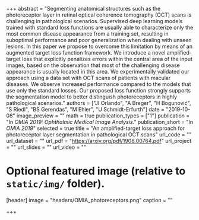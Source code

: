 +++
abstract = "Segmenting anatomical structures such as the photoreceptor layer in retinal optical coherence tomography (OCT) scans is challenging in pathological scenarios. Supervised deep learning models trained with standard loss functions are usually able to characterize only the most common disease appearance from a training set, resulting in suboptimal performance and poor generalization when dealing with unseen lesions. In this paper we propose to overcome this limitation by means of an augmented target loss function framework. We introduce a novel amplified-target loss that explicitly penalizes errors within the central area of the input images, based on the observation that most of the challenging disease appearance is usually located in this area. We experimentally validated our approach using a data set with OCT scans of patients with macular diseases. We observe increased performance compared to the models that use only the standard losses. Our proposed loss function strongly supports the segmentation model to better distinguish photoreceptors in highly pathological scenarios."
authors = ["JI Orlando", "A Breger", "H Bogunović", "S Riedl", "BS Gerendas", "M Ehler", "U Schmidt-Erfurth"]
date = "2019-10-08"
image_preview = ""
math = true
publication_types = ["1"]
publication = "In *OMIA 2019: Ophthalmic Medical Image Analysis*."
publication_short = "In *OMIA 2019*"
selected = true
title = "An amplified-target loss approach for photoreceptor layer segmentation in pathological OCT scans"
url_code = ""
url_dataset = ""
url_pdf = "https://arxiv.org/pdf/1908.00764.pdf"
url_project = ""
url_slides = ""
url_video = ""

# Optional featured image (relative to `static/img/` folder).
[header]
image = "headers/OMIA_photoreceptors.png"
caption = ""


+++
